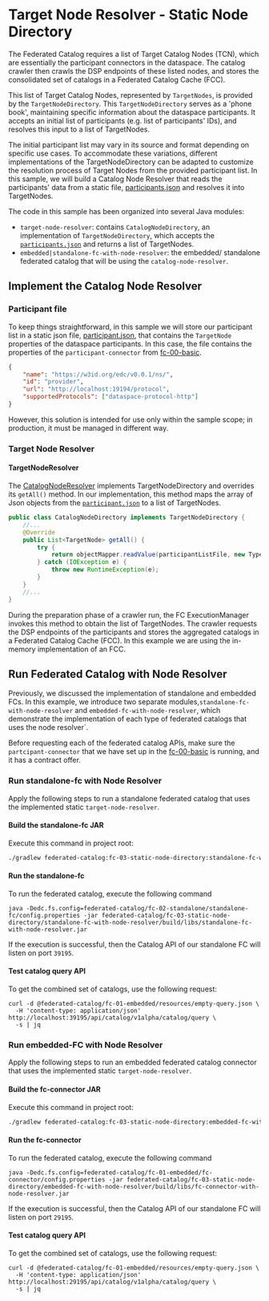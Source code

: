# Target Node Resolver - Static Node Directory
The Federated Catalog requires a list of Target Catalog Nodes (TCN), which are essentially the participant connectors in the dataspace.
The catalog crawler then crawls the DSP endpoints of these listed nodes, and stores the consolidated set of catalogs in a Federated Catalog Cache (FCC).


This list of Target Catalog Nodes, represented by `TargetNodes`, 
is provided by the `TargetNodeDirectory`.
This `TargetNodeDirectory` serves as a 'phone book', maintaining specific information about the 
dataspace participants. It accepts an initial list of participants (e.g. list of participants' 
IDs), and resolves this input to a list of TargetNodes.

The initial participant list may vary in its source and format depending on specific use cases. 
To accommodate these variations, different implementations of the TargetNodeDirectory can be 
adapted to customize the resolution process of Target Nodes from the provided participant list. 
In this sample, we will build a Catalog Node Resolver that reads the participants' data from a 
static file, [participants.json](./target-node-resolver/resources/participants.json) 
and resolves it into TargetNodes.


The code in this sample has been organized into several Java modules:
- `target-node-resolver`: contains `CatalogNodeDirectory`, an implementation of 
`TargetNodeDirectory`, which accepts the [`participants.json`](./target-node-resolver/resources/participants.json) 
and returns a list of TargetNodes.
- `embedded|standalone-fc-with-node-resolver`: the embedded/ standalone federated catalog that will be using the `catalog-node-resolver`.


## Implement the Catalog Node Resolver

### Participant file
To keep things straightforward, in this sample we will store our participant list in a static
json file, [participant.json](./target-node-resolver/resources/participants.json), that contains the `TargetNode`
properties of the dataspace participants.
In this case, the file contains the properties of the `participant-connector` from [fc-00-basic](../fc-00-basic).

```json 
{
    "name": "https://w3id.org/edc/v0.0.1/ns/",
    "id": "provider",
    "url": "http://localhost:19194/protocol",
    "supportedProtocols": ["dataspace-protocol-http"]
}
```
However, this solution is intended for use only within the sample scope; in production, it must be managed in different way.

### Target Node Resolver

#### TargetNodeResolver
The [CatalogNodeResolver](./target-node-resolver/src/main/java/org/eclipse/edc/sample/extension/fc/CatalogNodeDirectory.java) 
implements TargetNodeDirectory and overrides its `getAll()` method. 
In our implementation, this method maps the array of Json objects from the [`participant.json`](./target-node-resolver/resources/participants.json) 
to a list of TargetNodes.

```java
public class CatalogNodeDirectory implements TargetNodeDirectory {
    //...
    @Override
    public List<TargetNode> getAll() {
        try {
            return objectMapper.readValue(participantListFile, new TypeReference<>() {});
        } catch (IOException e) {
            throw new RuntimeException(e);
        }
    }
    //...
}
```
During the preparation phase of a crawler run, the FC ExecutionManager invokes this method 
to obtain the list of TargetNodes. 
The crawler requests the DSP endpoints of the participants and stores the
aggregated catalogs in a Federated Catalog Cache (FCC). 
In this example we are using the in-memory implementation of an FCC.

## Run Federated Catalog with Node Resolver

Previously, we discussed the implementation of standalone and embedded FCs. 
In this example, we introduce two separate modules,`standalone-fc-with-node-resolver` 
and `embedded-fc-with-node-resolver`, which demonstrate the implementation of each type 
of federated catalogs that uses the node resolver`.

Before requesting each of the federated catalog APIs, make sure the `partcipant-connector` that we have set up in the
[fc-00-basic](../fc-00-basic/README.md) is running, and it has a contract offer.

### Run standalone-fc with Node Resolver
Apply the following steps to run a standalone federated catalog that uses the implemented static `target-node-resolver`.

#### Build the standalone-fc JAR
Execute this command in project root:
```bash
./gradlew federated-catalog:fc-03-static-node-directory:standalone-fc-with-node-resolver:build
```

#### Run the standalone-fc

To run the federated catalog, execute the following command

```shell
java -Dedc.fs.config=federated-catalog/fc-02-standalone/standalone-fc/config.properties -jar federated-catalog/fc-03-static-node-directory/standalone-fc-with-node-resolver/build/libs/standalone-fc-with-node-resolver.jar
```

If the execution is successful, then the Catalog API of our standalone FC will listen on port `39195`.

#### Test catalog query API

To get the combined set of catalogs, use the following request:

```http request
curl -d @federated-catalog/fc-01-embedded/resources/empty-query.json \
  -H 'content-type: application/json' http://localhost:39195/api/catalog/v1alpha/catalog/query \
  -s | jq
```

### Run embedded-FC with Node Resolver
Apply the following steps to run an embedded federated catalog connector that uses the implemented static `target-node-resolver`.

#### Build the fc-connector JAR
Execute this command in project root:

```bash
./gradlew federated-catalog:fc-03-static-node-directory:embedded-fc-with-node-resolver:build
```

#### Run the fc-connector

To run the federated catalog, execute the following command

```shell
java -Dedc.fs.config=federated-catalog/fc-01-embedded/fc-connector/config.properties -jar federated-catalog/fc-03-static-node-directory/embedded-fc-with-node-resolver/build/libs/fc-connector-with-node-resolver.jar
```

If the execution is successful, then the Catalog API of our standalone FC will listen on port `29195`.

#### Test catalog query API

To get the combined set of catalogs, use the following request:

```http request
curl -d @federated-catalog/fc-01-embedded/resources/empty-query.json \
  -H 'content-type: application/json' http://localhost:29195/api/catalog/v1alpha/catalog/query \
  -s | jq
```